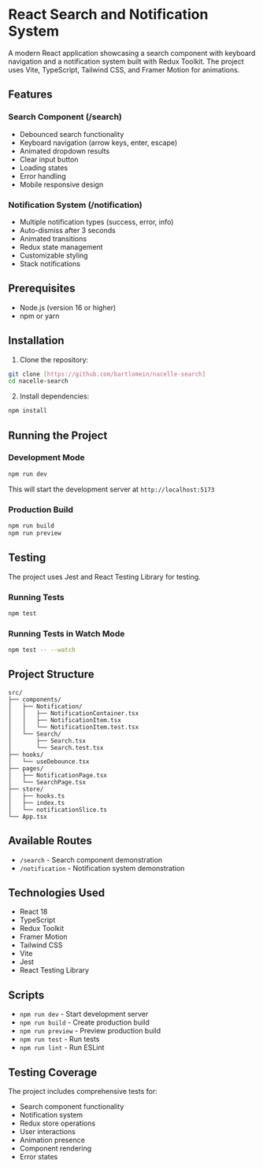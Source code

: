 # React Search and Notification System

A modern React application showcasing a search component with keyboard navigation and a notification system built with Redux Toolkit. The project uses Vite, TypeScript, Tailwind CSS, and Framer Motion for animations.

## Features

### Search Component (/search)

- Debounced search functionality
- Keyboard navigation (arrow keys, enter, escape)
- Animated dropdown results
- Clear input button
- Loading states
- Error handling
- Mobile responsive design

### Notification System (/notification)

- Multiple notification types (success, error, info)
- Auto-dismiss after 3 seconds
- Animated transitions
- Redux state management
- Customizable styling
- Stack notifications

## Prerequisites

- Node.js (version 16 or higher)
- npm or yarn

## Installation

1. Clone the repository:

```bash
git clone [https://github.com/bartlomein/nacelle-search]
cd nacelle-search
```

2. Install dependencies:

```bash
npm install
```

## Running the Project

### Development Mode

```bash
npm run dev
```

This will start the development server at `http://localhost:5173`

### Production Build

```bash
npm run build
npm run preview
```

## Testing

The project uses Jest and React Testing Library for testing.

### Running Tests

```bash
npm test
```

### Running Tests in Watch Mode

```bash
npm test -- --watch
```

## Project Structure

```
src/
├── components/
│   ├── Notification/
│   │   ├── NotificationContainer.tsx
│   │   ├── NotificationItem.tsx
│   │   └── NotificationItem.test.tsx
│   └── Search/
│       ├── Search.tsx
│       └── Search.test.tsx
├── hooks/
│   └── useDebounce.tsx
├── pages/
│   ├── NotificationPage.tsx
│   └── SearchPage.tsx
├── store/
│   ├── hooks.ts
│   ├── index.ts
│   └── notificationSlice.ts
└── App.tsx
```

## Available Routes

- `/search` - Search component demonstration
- `/notification` - Notification system demonstration

## Technologies Used

- React 18
- TypeScript
- Redux Toolkit
- Framer Motion
- Tailwind CSS
- Vite
- Jest
- React Testing Library

## Scripts

- `npm run dev` - Start development server
- `npm run build` - Create production build
- `npm run preview` - Preview production build
- `npm run test` - Run tests
- `npm run lint` - Run ESLint

## Testing Coverage

The project includes comprehensive tests for:

- Search component functionality
- Notification system
- Redux store operations
- User interactions
- Animation presence
- Component rendering
- Error states
